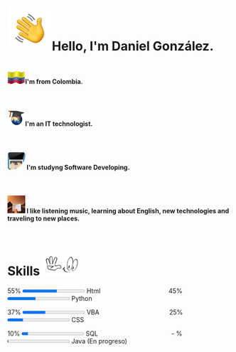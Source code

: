 #
#
# <img src="Hi.gif" alt="Hi" width="100"/>Hello, I'm Daniel González.
#
<h4><img src="Col.gif" alt="Col" width="40"/>I'm from Colombia.</h4>
<br>
<h4><img src="grad.gif" alt="Col" width="40"/>I'm an IT technologist. </h4>
<br>

<h4><img src="developer.gif" alt="Col" width="40"/> I'm studyng Software Developing. </h4>
<br>

<h4><img src="trip.gif" alt="Col" width="40"/>  I like listening music, learning about English, new technologies and traveling to new places. </h4>
<br>



# Skills <img src="see.gif" alt="see" width="80"/> 
<label for="Html">55%</label> 
<progress id="Html" max="100" value="55"></progress> Html    &nbsp; &nbsp; &nbsp; &nbsp; &nbsp; &nbsp; &nbsp; &nbsp; &nbsp; &nbsp; &nbsp; &nbsp; &nbsp; &nbsp; &nbsp; &nbsp; &nbsp; &nbsp; &nbsp; <label for="Python">45%</label> <progress id="Python" max="100" value="45"></progress> Python

<label for="VBA">37%</label> 
<progress id="VBA" max="100" value="37"></progress> VBA  &nbsp; &nbsp; &nbsp; &nbsp; &nbsp; &nbsp; &nbsp; &nbsp; &nbsp; &nbsp; &nbsp; &nbsp; &nbsp; &nbsp; &nbsp; &nbsp; &nbsp; &nbsp; &nbsp; &nbsp;<label for="CSS">25%</label> <progress id="CSS" max="100" value="25"></progress> CSS

<label for="SQL">10%</label> 
<progress id="SQL" max="100" value="10"></progress> SQL  &nbsp; &nbsp; &nbsp; &nbsp; &nbsp; &nbsp; &nbsp; &nbsp; &nbsp; &nbsp; &nbsp; &nbsp; &nbsp; &nbsp; &nbsp; &nbsp; &nbsp; &nbsp; &nbsp; &nbsp;<label for="Java">&nbsp;  - %  </label> <progress id="Java" max="100" value="1"></progress> Java (En progreso)

#